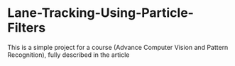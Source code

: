 # Lane-Tracking-Using-Particle-Filters

This is a simple project for a course (Advance Computer Vision and Pattern Recognition), fully described in the article
